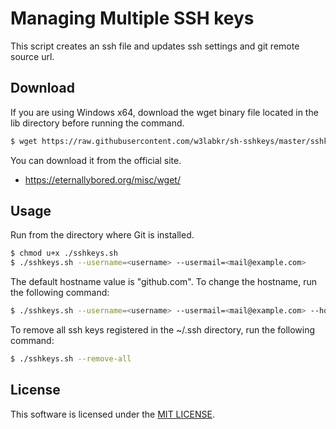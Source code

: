 # Managing Multiple SSH keys

This script creates an ssh file and updates ssh settings and git remote source url.

## Download

If you are using Windows x64, download the wget binary file located in the lib directory before running the command.

```sh
$ wget https://raw.githubusercontent.com/w3labkr/sh-sshkeys/master/sshkeys.sh
```

You can download it from the official site.

- <https://eternallybored.org/misc/wget/>

## Usage

Run from the directory where Git is installed.

```sh
$ chmod u+x ./sshkeys.sh
$ ./sshkeys.sh --username=<username> --usermail=<mail@example.com>
```

The default hostname value is "github.com". To change the hostname, run the following command:

```sh
$ ./sshkeys.sh --username=<username> --usermail=<mail@example.com> --hostname=<hostname>
```

To remove all ssh keys registered in the ~/.ssh directory, run the following command:

```sh
$ ./sshkeys.sh --remove-all
```

## License

This software is licensed under the [MIT LICENSE](LICENSE).
